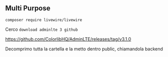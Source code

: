 ## Multi Purpose

`composer require livewire/livewire`

Cerco `download adminlte 3 github`

https://github.com/ColorlibHQ/AdminLTE/releases/tag/v3.1.0

Decomprimo tutta la cartella e la metto dentro public, chiamandola backend










